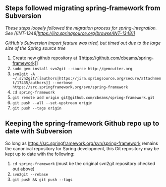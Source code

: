 ## Steps followed migrating spring-framework from Subversion

*These steps loosely followed the migration process for spring-integration.  See [[INT-1348|https://jira.springsource.org/browse/INT-1348]]*

*GitHub's Subversion import feature was tried, but timed out due to the large size of the Spring source tree*

1. Create new github repository at [[https://github.com/cbeams/spring-framework]]
1. `sudo gem install svn2git --source http://gemcutter.org`
1. `svn2git -A ~/.svn2git/[[authors|https://jira.springsource.org/secure/attachment/17435/authors]] --verbose https://src.springframework.org/svn/spring-framework`
1. `cd spring-framework`
1. `git remote add origin git@github.com/cbeams/spring-framework.git`
1. `git push --all --set-upstream origin`
1. `git push --tags origin`

## Keeping the spring-framework Github repo up to date with Subversion

So long as https://src.springframework.org/svn/spring-framework remains the canonical repository for Spring development, this Git repository may be kept up to date with the following:

1. `cd spring-framework` (must be the original svn2git repository checked out above)
1. `svn2git --rebase`
1. `git push && git push --tags`